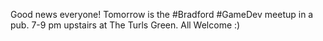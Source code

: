 Good news everyone! Tomorrow is the #Bradford #GameDev meetup in a pub. 7-9 pm upstairs at The Turls Green. All Welcome :) 